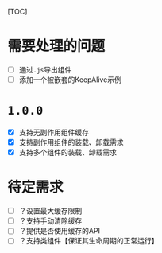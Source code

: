 [TOC]

# 需要处理的问题
- [ ] 通过`.js`导出组件
- [ ] 添加一个被嵌套的KeepAlive示例

# `1.0.0`
- [x] 支持无副作用组件缓存
- [x] 支持副作用组件的装载、卸载需求
- [x] 支持多个组件的装载、卸载需求

# 待定需求
- [ ] ？设置最大缓存限制
- [ ] ？支持手动清除缓存
- [ ] ？提供是否使用缓存的API
- [ ] ？支持类组件【保证其生命周期的正常运行】
